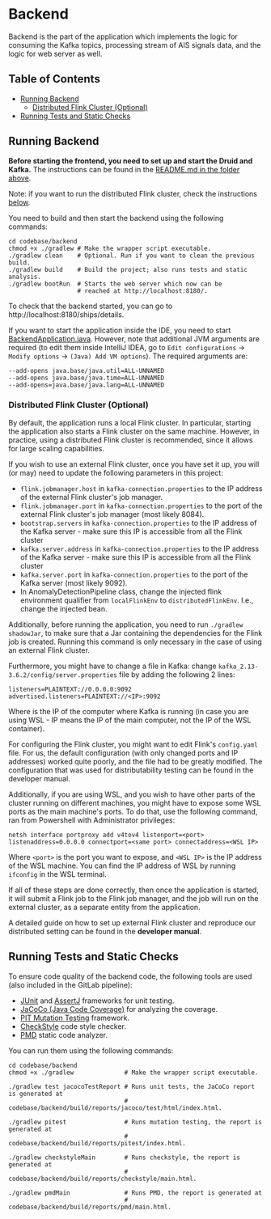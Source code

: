 # Backend

Backend is the part of the application which implements the logic for consuming the Kafka topics, processing stream of AIS signals data, and the logic for web server as well. 

## Table of Contents
- [Running Backend](#running-backend)
  - [Distributed Flink Cluster (Optional)](#distributed-flink-cluster-optional)
- [Running Tests and Static Checks](#running-tests-and-static-checks)

## Running Backend

**Before starting the frontend, you need to set up and start the Druid and Kafka.** The instructions can be found in the [README.md in the folder above](../README.md).

Note: if you want to run the distributed Flink cluster, check the instructions [below](#distributed-flink-cluster-optional).

You need to build and then start the backend using the following commands:
```shell
cd codebase/backend
chmod +x ./gradlew # Make the wrapper script executable.
./gradlew clean    # Optional. Run if you want to clean the previous build.
./gradlew build    # Build the project; also runs tests and static analysis.
./gradlew bootRun  # Starts the web server which now can be
                   # reached at http://localhost:8180/.
```

To check that the backend started, you can go to http://localhost:8180/ships/details.

If you want to start the application inside the IDE, you need to start [BackendApplication.java](src/main/java/sp/BackendApplication.java). However, note that additional JVM arguments are required 
(to edit them inside IntelliJ IDEA, go to `Edit configurations` -> `Modify options` -> `(Java) Add VM options`). The required arguments are:
```
--add-opens java.base/java.util=ALL-UNNAMED
--add-opens java.base/java.time=ALL-UNNAMED
--add-opens=java.base/java.lang=ALL-UNNAMED
```

### Distributed Flink Cluster (Optional)
By default, the application runs a local Flink cluster. In particular, starting the application also starts a Flink cluster on the
same machine. However, in practice, using a distributed Flink cluster is recommended, since it allows for large scaling capabilities.

If you wish to use an external Flink cluster, once you have set it up, you will (or may) need to update the following parameters in this project:
- `flink.jobmanager.host` in `kafka-connection.properties` to the IP address of the external Flink cluster's job manager.
- `flink.jobmanager.port` in `kafka-connection.properties` to the port of the external Flink cluster's job manager (most likely 8084).
- `bootstrap.servers` in `kafka-connection.properties` to the IP address of the Kafka server - make sure this IP is accessible from all the Flink cluster
- `kafka.server.address` in `kafka-connection.properties` to the IP address of the Kafka server - make sure this IP is accessible from all the Flink cluster
- `kafka.server.port` in `kafka-connection.properties` to the port of the Kafka server (most likely 9092).
- In AnomalyDetectionPipeline class, change the injected flink environment qualifier from `localFlinkEnv` to `distributedFlinkEnv`. I.e., change the injected bean.

Additionally, before running the application, you need to run `./gradlew shadowJar`, to make sure that a Jar containing the dependencies
for the Flink job is created. Running this command is only necessary in the case of using an external Flink cluster.

Furthermore, you might have to change a file in Kafka: change `kafka_2.13-3.6.2/config/server.properties` file by adding the following 2 lines:
```
listeners=PLAINTEXT://0.0.0.0:9092
advertised.listeners=PLAINTEXT://<IP>:9092
```
Where <IP> is the IP of the computer where Kafka is running (in case you are using WSL - IP means the IP of the main computer,
not the IP of the WSL container).

For configuring the Flink cluster, you might want to edit Flink's `config.yaml` file. For us, the default configuration (with 
only changed ports and IP addresses) worked quite poorly, and the file had to be greatly modified. The configuration that was used for 
distributability testing can be found in the developer manual.


Additionally, if you are using WSL, and you wish to have other parts of the cluster running on different machines, you might
have to expose some WSL ports as the main machine's ports. To do that, use the following command, ran from Powershell with
Administrator privileges:

```
netsh interface portproxy add v4tov4 listenport=<port> listenaddress=0.0.0.0 connectport=<same port> connectaddress=<WSL IP>
```

Where `<port>` is the port you want to expose, and `<WSL IP>` is the IP address of the WSL machine. You can find the IP address of
WSL by running `ifconfig` in the WSL terminal.

If all of these steps are done correctly, then once the application is started, it will submit a Flink job to the Flink job manager,
and the job will run on the external cluster, as a separate entity from the application.

A detailed guide on how to set up external Flink cluster and reproduce our distributed setting can be found in the **developer manual**.


## Running Tests and Static Checks

To ensure code quality of the backend code, the following tools are used (also included in the GitLab pipeline):
- [JUnit](https://junit.org/junit5/) and [AssertJ](https://assertj.github.io/doc/) frameworks for unit testing.
- [JaCoCo (Java Code Coverage)](https://www.eclemma.org/jacoco/) for analyzing the coverage.
- [PIT Mutation Testing](https://pitest.org/) framework.
- [CheckStyle](https://checkstyle.sourceforge.io/) code style checker.
- [PMD](https://pmd.github.io/) static code analyzer.

You can run them using the following commands:
```shell
cd codebase/backend
chmod +x ./gradlew              # Make the wrapper script executable.

./gradlew test jacocoTestReport # Runs unit tests, the JaCoCo report is generated at
                                # codebase/backend/build/reports/jacoco/test/html/index.html.

./gradlew pitest                # Runs mutation testing, the report is generated at
                                # codebase/backend/build/reports/pitest/index.html.

./gradlew checkstyleMain        # Runs checkstyle, the report is generated at 
                                # codebase/backend/build/reports/checkstyle/main.html.
                         
./gradlew pmdMain               # Runs PMD, the report is generated at
                                # codebase/backend/build/reports/pmd/main.html.
```